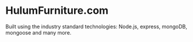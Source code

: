 # HulumFurniture.com

Built using the industry standard technologies: Node.js, express, mongoDB, mongoose and many more.
